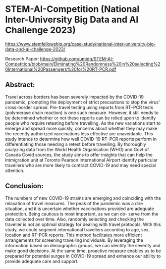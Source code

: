 # STEM-AI-Competition (National Inter-University Big Data and AI Challenge 2023)
https://www.stemfellowship.org/case-study/national-inter-university-big-data-and-ai-challenge-2023/

Research Paper:
https://github.com/umidg/STEM-AI-Competition/blob/main/Eliminating%20Randomness%20in%20selecting%20International%20Passengers%20for%20RT-PCR.pdf


## Abstract:
Travel across borders has been severely impacted by the COVID-19 pandemic, prompting the deployment of strict precautions to stop the virus’ cross-border spread. Pre-travel testing using reports from RT–PCR tests (polymerase chain reaction) is one such measure. However, it still needs to be determined whether or not these reports can be relied upon to identify people who require retesting before travelling. As the new variations start to emerge and spread more quickly, concerns about whether they may make the recently authorized vaccinations less effective are unavoidable. This study intends to determine how well COVID-19 RT–PCR reports perform in differentiating those needing a retest before travelling. By thoroughly analyzing data from the World Health Organisation (WHO) and Govt of Canada Covid sources, the study aims to offer insights that can help the Immigration unit at Toronto Pearson International Airport identify particular travellers who are more likely to contract COVID-19 and may need special attention.


## Conclusion:
The numbers of new COVID-19 strains are emerging and coinciding with the relaxation of travel measures. The peak of the pandemic was a dire situation, and it is uncertain whether vaccinations provided are adequate protection. Being cautious is most important, as we can ob- serve from the data collected over time. Also, randomly selecting and checking the traveller is not an optimal strategy for dealing with travel protocols. With this study, we could segment international travellers according to age, sex, location and RT-PCR reports. This method facilitates more efficient arrangements for screening travelling individuals. By leveraging the information based on demographic groups, we can identify the severity and make good decisions. At the same time, proactive measure enables us to be prepared for potential surges in COVID-19 spread and enhance our ability to provide adequate care and support.
